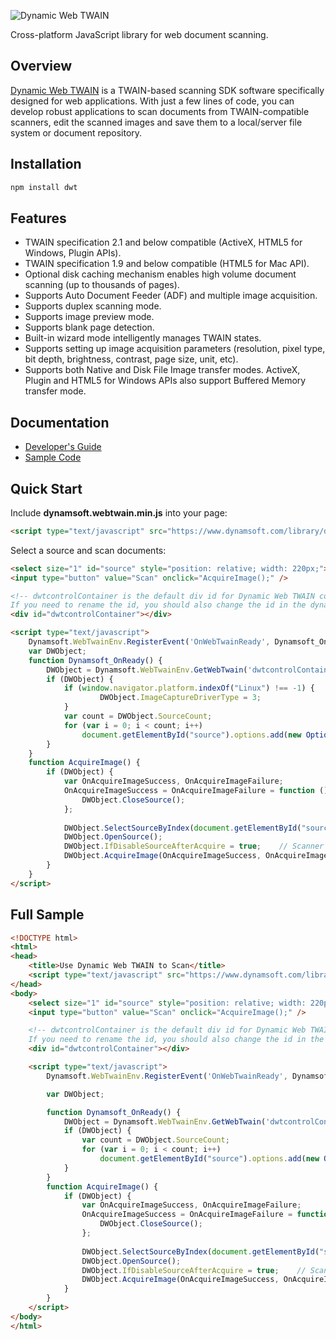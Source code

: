 ![Dynamic Web TWAIN](https://www.dynamsoft.com/assets/img-icon/logo-dwt-white-300x68.png)

Cross-platform JavaScript library for web document scanning.


## Overview
[Dynamic Web TWAIN](https://www.dynamsoft.com/Products/WebTWAIN_Overview.aspx) is a TWAIN-based scanning SDK software specifically designed for web applications. With just a few lines of code, you can develop robust applications to scan documents from TWAIN-compatible scanners, edit the scanned images and save them to a local/server file system or document repository.

## Installation

```bash
npm install dwt
```

## Features
* TWAIN specification 2.1 and below compatible (ActiveX, HTML5 for Windows, Plugin APIs).
* TWAIN specification 1.9 and below compatible (HTML5 for Mac API).
* Optional disk caching mechanism enables high volume document scanning (up to thousands of pages).
* Supports Auto Document Feeder (ADF) and multiple image acquisition.
* Supports duplex scanning mode.
* Supports image preview mode.
* Supports blank page detection.
* Built-in wizard mode intelligently manages TWAIN states.
* Supports setting up image acquisition parameters (resolution, pixel type, bit depth, brightness, contrast, page size, unit, etc).
* Supports both Native and Disk File Image transfer modes. ActiveX, Plugin and HTML5 for Windows APIs also support Buffered Memory transfer mode.

## Documentation

* [Developer's Guide](http://developer.dynamsoft.com/dwt)
* [Sample Code](https://www.dynamsoft.com/Downloads/WebTWAIN-Sample-Download.aspx)

## Quick Start

Include **dynamsoft.webtwain.min.js** into your page:

```html
<script type="text/javascript" src="https://www.dynamsoft.com/library/dbr/dynamsoft.barcode.min.js"></script>
```

Select a source and scan documents:

```html
<select size="1" id="source" style="position: relative; width: 220px;"></select>
<input type="button" value="Scan" onclick="AcquireImage();" />

<!-- dwtcontrolContainer is the default div id for Dynamic Web TWAIN control.
If you need to rename the id, you should also change the id in the dynamsoft.webtwain.config.js accordingly. -->
<div id="dwtcontrolContainer"></div>

<script type="text/javascript">
    Dynamsoft.WebTwainEnv.RegisterEvent('OnWebTwainReady', Dynamsoft_OnReady);  // Register OnWebTwainReady event. This event fires as soon as Dynamic Web TWAIN is initialized and ready to be used
    var DWObject;
    function Dynamsoft_OnReady() {
        DWObject = Dynamsoft.WebTwainEnv.GetWebTwain('dwtcontrolContainer');    // Get the Dynamic Web TWAIN object that is embeded in the div with id 'dwtcontrolContainer'
        if (DWObject) {
            if (window.navigator.platform.indexOf("Linux") !== -1) {
                    DWObject.ImageCaptureDriverType = 3;
            }
            var count = DWObject.SourceCount;
            for (var i = 0; i < count; i++)
                document.getElementById("source").options.add(new Option(DWObject.GetSourceNameItems(i), i)); // Get Data Source names from Data Source Manager and put them in a drop-down box
        }
    }
    function AcquireImage() {
        if (DWObject) {
            var OnAcquireImageSuccess, OnAcquireImageFailure;
            OnAcquireImageSuccess = OnAcquireImageFailure = function (){
                DWObject.CloseSource();
            };
            
            DWObject.SelectSourceByIndex(document.getElementById("source").selectedIndex); //Use method SelectSourceByIndex to avoid the 'Select Source' dialog
            DWObject.OpenSource();
            DWObject.IfDisableSourceAfterAcquire = true;	// Scanner source will be disabled/closed automatically after the scan.
            DWObject.AcquireImage(OnAcquireImageSuccess, OnAcquireImageFailure);
        }
    }
</script>
```

## Full Sample

```html
<!DOCTYPE html>
<html>
<head>
    <title>Use Dynamic Web TWAIN to Scan</title>
    <script type="text/javascript" src="https://www.dynamsoft.com/library/dbr/dynamsoft.barcode.min.js"></script>
</head>
<body>
    <select size="1" id="source" style="position: relative; width: 220px;"></select>
    <input type="button" value="Scan" onclick="AcquireImage();" />

    <!-- dwtcontrolContainer is the default div id for Dynamic Web TWAIN control.
    If you need to rename the id, you should also change the id in the dynamsoft.webtwain.config.js accordingly. -->
    <div id="dwtcontrolContainer"></div>

    <script type="text/javascript">
        Dynamsoft.WebTwainEnv.RegisterEvent('OnWebTwainReady', Dynamsoft_OnReady);  // Register OnWebTwainReady event. This event fires as soon as Dynamic Web TWAIN is initialized and ready to be used

        var DWObject;

        function Dynamsoft_OnReady() {
            DWObject = Dynamsoft.WebTwainEnv.GetWebTwain('dwtcontrolContainer');    // Get the Dynamic Web TWAIN object that is embeded in the div with id 'dwtcontrolContainer'
            if (DWObject) {
                var count = DWObject.SourceCount;
                for (var i = 0; i < count; i++)
                    document.getElementById("source").options.add(new Option(DWObject.GetSourceNameItems(i), i)); // Get Data Source names from Data Source Manager and put them in a drop-down box
            }
        }
        function AcquireImage() {
            if (DWObject) {
				var OnAcquireImageSuccess, OnAcquireImageFailure;
				OnAcquireImageSuccess = OnAcquireImageFailure = function (){
					DWObject.CloseSource();
				};
				
                DWObject.SelectSourceByIndex(document.getElementById("source").selectedIndex); //Use method SelectSourceByIndex to avoid the 'Select Source' dialog
                DWObject.OpenSource();
                DWObject.IfDisableSourceAfterAcquire = true;	// Scanner source will be disabled/closed automatically after the scan.
                DWObject.AcquireImage(OnAcquireImageSuccess, OnAcquireImageFailure);
            }
        }
    </script>
</body>
</html>

```
